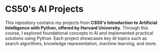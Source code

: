 # CS50's AI Projects 

This repository contains my projects from **CS50's Introduction to Artificial Intelligence with Python, offered by Harvard University**. Through this course, I explored foundational concepts in AI and implemented practical solutions using Python. Each project showcases key AI topics such as search algorithms, knowledge representation, machine learning, and more.

